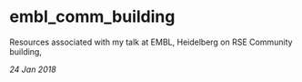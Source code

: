 # embl_comm_building
Resources associated with my talk at EMBL, Heidelberg on RSE Community building, 

_24 Jan 2018_
